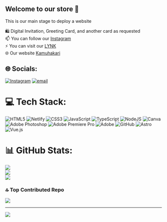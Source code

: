 ## Welcome to our store 👋
This is our main stage to deploy a website<br/>

🛍️ Digital Invitation, Greeting Card, and another card as requested<br/>
📫 You can follow our [Instagram](https://www.instagram.com/kamuhakari/)<br/>
⚡ You can visit our [LYNK](https://lynk.id/kamuhakari)<br/>
🌐 Our website [Kamuhakari](https://kamuhakari.site/home.html)<br/>


## 🌐 Socials:
[![Instagram](https://img.shields.io/badge/Instagram-%23E4405F.svg?logo=Instagram&logoColor=white)](https://www.instagram.com/kamuhakari/) [![email](https://img.shields.io/badge/Email-D14836?logo=gmail&logoColor=white)](mailto:kamuhakarii@gmail.com) 

# 💻 Tech Stack:
![HTML5](https://img.shields.io/badge/html5-%23E34F26.svg?style=flat&logo=html5&logoColor=white) ![Netlify](https://img.shields.io/badge/netlify-%23000000.svg?style=flat&logo=netlify&logoColor=#00C7B7) ![CSS3](https://img.shields.io/badge/css3-%231572B6.svg?style=flat&logo=css3&logoColor=white) ![JavaScript](https://img.shields.io/badge/javascript-%23323330.svg?style=flat&logo=javascript&logoColor=%23F7DF1E) ![TypeScript](https://img.shields.io/badge/typescript-%23007ACC.svg?style=flat&logo=typescript&logoColor=white) ![NodeJS](https://img.shields.io/badge/node.js-6DA55F?style=flat&logo=node.js&logoColor=white) ![Canva](https://img.shields.io/badge/Canva-%2300C4CC.svg?style=flat&logo=Canva&logoColor=white) ![Adobe Photoshop](https://img.shields.io/badge/adobe%20photoshop-%2331A8FF.svg?style=flat&logo=adobe%20photoshop&logoColor=white) ![Adobe Premiere Pro](https://img.shields.io/badge/Adobe%20Premiere%20Pro-9999FF.svg?style=flat&logo=Adobe%20Premiere%20Pro&logoColor=white) ![Adobe](https://img.shields.io/badge/adobe-%23FF0000.svg?style=flat&logo=adobe&logoColor=white) ![GitHub](https://img.shields.io/badge/github-%23121011.svg?style=flat&logo=github&logoColor=white) ![Astro](https://img.shields.io/badge/astro-%232C2052.svg?style=flat&logo=astro&logoColor=white) ![Vue.js](https://img.shields.io/badge/vue.js-%2335495e.svg?style=flat&logo=vuedotjs&logoColor=%234FC08D)
# 📊 GitHub Stats:
![](https://github-readme-stats.vercel.app/api?username=kamuhakari&theme=rose&hide_border=false&include_all_commits=false&count_private=false)<br/>
![](https://nirzak-streak-stats.vercel.app/?user=kamuhakari&theme=rose&hide_border=false)<br/>
![](https://github-readme-stats.vercel.app/api/top-langs/?username=kamuhakari&theme=rose&hide_border=false&include_all_commits=false&count_private=false&layout=compact)

### 🔝 Top Contributed Repo
![](https://github-contributor-stats.vercel.app/api?username=kamuhakari&limit=5&theme=dark&combine_all_yearly_contributions=true)

---
[![](https://visitcount.itsvg.in/api?id=kamuhakari&icon=6&color=10)](https://visitcount.itsvg.in)

<!-- Proudly created with GPRM ( https://gprm.itsvg.in ) -->

